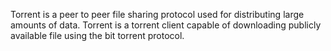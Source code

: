 Torrent is a peer to peer file sharing protocol used for distributing large amounts of data. Torrent is a torrent client capable of downloading publicly available file using the bit torrent protocol.

